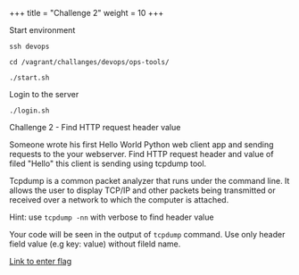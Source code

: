+++
title = "Challenge 2"
weight = 10
+++


Start environment

```
ssh devops
```


```
cd /vagrant/challanges/devops/ops-tools/
```

```
./start.sh
```

Login to the server

```
./login.sh
```

Challenge 2 - Find HTTP request header value

Someone wrote his first Hello World Python web client app and sending requests to the your webserver.
Find HTTP request header and value of filed "Hello" this client is sending using tcpdump tool.

Tcpdump is a common packet analyzer that runs under the command line. It allows the user to display TCP/IP and other packets being transmitted or received over a network to which the computer is attached.


Hint: use `tcpdump -nn` with verbose to find header value

Your code will be seen in the output of `tcpdump` command. Use only header field value (e.g key: value) without fileld name.


<a href="https://ctf.ts2019.adobe.com/challenges#OpsToolKit2" target="_blank">Link to enter flag </a>
